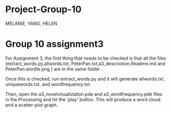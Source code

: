# Project-Group-10
MELANIE, YANG, HELEN

# Group 10 assignment3
For Assignment 3, the first thing that needs to be checked is that all the files (extract_words.py,allwords.txt, PeterPan.txt,a3_descriotion,Readme.md and PeterPan.wordle.png ) are in the same folder .

Once this is checked, run extract_words.py and it will generate allwords.txt, uniquewords.txt, and wordfrequency.txt.

Then, open the a3_novelvisualization.pde and a3_wordfrequency.pde files in the Processing and hit the 'play' button.  This will produce a word cloud and a scatter-plot graph.
